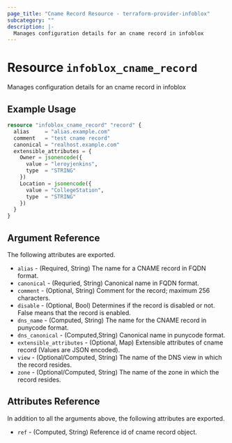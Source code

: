 ```yaml
---
page_title: "Cname Record Resource - terraform-provider-infoblox"
subcategory: ""
description: |-
  Manages configuration details for an cname record in infoblox
---
```


# Resource `infoblox_cname_record`

Manages configuration details for an cname record in infoblox

## Example Usage

```terraform
resource "infoblox_cname_record" "record" {
  alias     = "alias.example.com"
  comment   = "test cname record"
  canonical = "realhost.example.com"
  extensible_attributes = {
    Owner = jsonencode({
      value = "leroyjenkins",
      type  = "STRING"
    })
    Location = jsonencode({
      value = "CollegeStation",
      type  = "STRING"
    })
  }
}
```

## Argument Reference

The following attributes are exported.

- `alias` -  (Required, String) The name for a CNAME record in FQDN format.
- `canonical` - (Requried, String) Canonical name in FQDN format.
- `comment` - (Optional, String) Comment for the record; maximum 256 characters.
- `disable` - (Optional, Bool) Determines if the record is disabled or not. False means that the record is enabled.
- `dns_name` -  (Computed, String) The name for the CNAME record in punycode format.
- `dns_canonical` -  (Computed,String) Canonical name in punycode format.
- `extensible_attributes` - (Optional, Map) Extensible attributes of cname record (Values are JSON encoded).
- `view` - (Optional/Computed, String) The name of the DNS view in which the record resides.
- `zone` - (Optional/Computed, String) The name of the zone in which the record resides.

## Attributes Reference

In addition to all the arguments above, the following attributes are exported.

- `ref` -  (Computed, String) Reference id of cname record object.